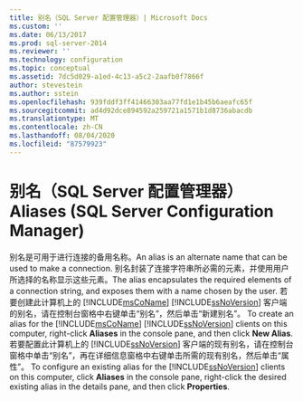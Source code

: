 ```yaml
---
title: 别名（SQL Server 配置管理器）| Microsoft Docs
ms.custom: ''
ms.date: 06/13/2017
ms.prod: sql-server-2014
ms.reviewer: ''
ms.technology: configuration
ms.topic: conceptual
ms.assetid: 7dc5d029-a1ed-4c13-a5c2-2aafb0f7866f
author: stevestein
ms.author: sstein
ms.openlocfilehash: 939fddf3ff41466303aa77fd1e1b45b6aeafc65f
ms.sourcegitcommit: ad4d92dce894592a259721a1571b1d8736abacdb
ms.translationtype: MT
ms.contentlocale: zh-CN
ms.lasthandoff: 08/04/2020
ms.locfileid: "87579923"
---
```

# <a name="aliases-sql-server-configuration-manager"></a><span data-ttu-id="f122f-102">别名（SQL Server 配置管理器）</span><span class="sxs-lookup"><span data-stu-id="f122f-102">Aliases (SQL Server Configuration Manager)</span></span>
  <span data-ttu-id="f122f-103">别名是可用于进行连接的备用名称。</span><span class="sxs-lookup"><span data-stu-id="f122f-103">An alias is an alternate name that can be used to make a connection.</span></span> <span data-ttu-id="f122f-104">别名封装了连接字符串所必需的元素，并使用用户所选择的名称显示这些元素。</span><span class="sxs-lookup"><span data-stu-id="f122f-104">The alias encapsulates the required elements of a connection string, and exposes them with a name chosen by the user.</span></span> <span data-ttu-id="f122f-105">若要创建此计算机上的 [!INCLUDE[msCoName](../../includes/msconame-md.md)] [!INCLUDE[ssNoVersion](../../includes/ssnoversion-md.md)] 客户端的别名，请在控制台窗格中右键单击“别名”，然后单击“新建别名”。  </span><span class="sxs-lookup"><span data-stu-id="f122f-105">To create an alias for the [!INCLUDE[msCoName](../../includes/msconame-md.md)] [!INCLUDE[ssNoVersion](../../includes/ssnoversion-md.md)] clients on this computer, right-click **Aliases** in the console pane, and then click **New Alias**.</span></span> <span data-ttu-id="f122f-106">若要配置此计算机上的 [!INCLUDE[ssNoVersion](../../includes/ssnoversion-md.md)] 客户端的现有别名，请在控制台窗格中单击“别名”，再在详细信息窗格中右键单击所需的现有别名，然后单击“属性”。  </span><span class="sxs-lookup"><span data-stu-id="f122f-106">To configure an existing alias for the [!INCLUDE[ssNoVersion](../../includes/ssnoversion-md.md)] clients on this computer, click **Aliases** in the console pane, right-click the desired existing alias in the details pane, and then click **Properties**.</span></span>  
  
  
